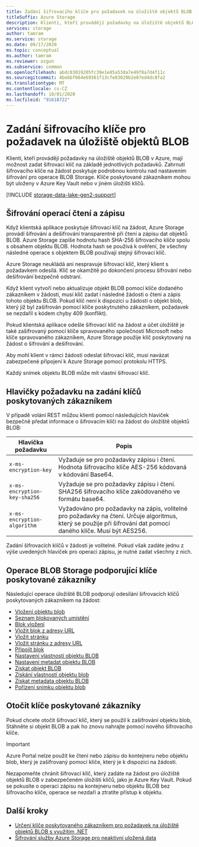 ```yaml
---
title: Zadání šifrovacího klíče pro požadavek na úložiště objektů BLOB
titleSuffix: Azure Storage
description: Klienti, kteří provádějí požadavky na úložiště objektů BLOB v Azure, mají možnost zadat šifrovací klíč na základě jednotlivých požadavků. Zahrnutí šifrovacího klíče na žádost poskytuje podrobnou kontrolu nad nastavením šifrování pro operace BLOB Storage.
services: storage
author: tamram
ms.service: storage
ms.date: 09/17/2020
ms.topic: conceptual
ms.author: tamram
ms.reviewer: ozgun
ms.subservice: common
ms.openlocfilehash: abdc83019205fc39e1e85a53da7e49f8a7d4f11c
ms.sourcegitcommit: 4bebbf664e69361f13cfe83020b2e87ed4dc8fa2
ms.translationtype: MT
ms.contentlocale: cs-CZ
ms.lasthandoff: 10/01/2020
ms.locfileid: "91618722"
---
```

# <a name="provide-an-encryption-key-on-a-request-to-blob-storage"></a>Zadání šifrovacího klíče pro požadavek na úložiště objektů BLOB

Klienti, kteří provádějí požadavky na úložiště objektů BLOB v Azure, mají možnost zadat šifrovací klíč na základě jednotlivých požadavků. Zahrnutí šifrovacího klíče na žádost poskytuje podrobnou kontrolu nad nastavením šifrování pro operace BLOB Storage. Klíče poskytované zákazníkem mohou být uloženy v Azure Key Vault nebo v jiném úložišti klíčů.

[!INCLUDE [storage-data-lake-gen2-support](../../../includes/storage-data-lake-gen2-support.md)]

## <a name="encrypting-read-and-write-operations"></a>Šifrování operací čtení a zápisu

Když klientská aplikace poskytuje šifrovací klíč na žádost, Azure Storage provádí šifrování a dešifrování transparentně při čtení a zápisu dat objektů BLOB. Azure Storage zapíše hodnotu hash SHA-256 šifrovacího klíče spolu s obsahem objektu BLOB. Hodnota hash se používá k ověření, že všechny následné operace s objektem BLOB používají stejný šifrovací klíč.

Azure Storage neukládá ani nespravuje šifrovací klíč, který klient s požadavkem odesílá. Klíč se okamžitě po dokončení procesu šifrování nebo dešifrování bezpečně odstraní.

Když klient vytvoří nebo aktualizuje objekt BLOB pomocí klíče dodaného zákazníkem v žádosti, musí klíč zadat i následné žádosti o čtení a zápis tohoto objektu BLOB. Pokud klíč není k dispozici u žádosti o objekt blob, který již byl zašifrován pomocí klíče poskytnutého zákazníkem, požadavek se nezdařil s kódem chyby 409 (konflikt).

Pokud klientská aplikace odešle šifrovací klíč na žádost a účet úložiště je také zašifrovaný pomocí klíče spravovaného společností Microsoft nebo klíče spravovaného zákazníkem, Azure Storage použije klíč poskytovaný na žádost o šifrování a dešifrování.

Aby mohl klient v rámci žádosti odeslat šifrovací klíč, musí navázat zabezpečené připojení k Azure Storage pomocí protokolu HTTPS.

Každý snímek objektu BLOB může mít vlastní šifrovací klíč.

## <a name="request-headers-for-specifying-customer-provided-keys"></a>Hlavičky požadavku na zadání klíčů poskytovaných zákazníkem

V případě volání REST můžou klienti pomocí následujících hlaviček bezpečně předat informace o šifrovacím klíči na žádost do úložiště objektů BLOB:

|Hlavička požadavku | Popis |
|---------------|-------------|
|`x-ms-encryption-key` |Vyžaduje se pro požadavky zápisu i čtení. Hodnota šifrovacího klíče AES-256 kódovaná v kódování Base64. |
|`x-ms-encryption-key-sha256`| Vyžaduje se pro požadavky zápisu i čtení. SHA256 šifrovacího klíče zakódovaného ve formátu base64. |
|`x-ms-encryption-algorithm` | Vyžadováno pro požadavky na zápis, volitelné pro požadavky na čtení. Určuje algoritmus, který se použije při šifrování dat pomocí daného klíče. Musí být AES256. |

Zadání šifrovacích klíčů v žádosti je volitelné. Pokud však zadáte jednu z výše uvedených hlaviček pro operaci zápisu, je nutné zadat všechny z nich.

## <a name="blob-storage-operations-supporting-customer-provided-keys"></a>Operace BLOB Storage podporující klíče poskytované zákazníky

Následující operace úložiště BLOB podporují odesílání šifrovacích klíčů poskytovaných zákazníkem na žádost:

- [Vložení objektu blob](/rest/api/storageservices/put-blob)
- [Seznam blokovaných umístění](/rest/api/storageservices/put-block-list)
- [Blok vložení](/rest/api/storageservices/put-block)
- [Vložit blok z adresy URL](/rest/api/storageservices/put-block-from-url)
- [Vložit stránku](/rest/api/storageservices/put-page)
- [Vložit stránku z adresy URL](/rest/api/storageservices/put-page-from-url)
- [Připojit blok](/rest/api/storageservices/append-block)
- [Nastavení vlastností objektu BLOB](/rest/api/storageservices/set-blob-properties)
- [Nastavení metadat objektu BLOB](/rest/api/storageservices/set-blob-metadata)
- [Získat objekt BLOB](/rest/api/storageservices/get-blob)
- [Získání vlastností objektu blob](/rest/api/storageservices/get-blob-properties)
- [Získat metadata objektu BLOB](/rest/api/storageservices/get-blob-metadata)
- [Pořízení snímku objektu blob](/rest/api/storageservices/snapshot-blob)

## <a name="rotate-customer-provided-keys"></a>Otočit klíče poskytované zákazníky

Pokud chcete otočit šifrovací klíč, který se použil k zašifrování objektu blob, Stáhněte si objekt BLOB a pak ho znovu nahrajte pomocí nového šifrovacího klíče.

> [!IMPORTANT]
> Azure Portal nelze použít ke čtení nebo zápisu do kontejneru nebo objektu blob, který je zašifrovaný pomocí klíče, který je k dispozici na žádosti.
>
> Nezapomeňte chránit šifrovací klíč, který zadáte na žádost pro úložiště objektů BLOB v zabezpečeném úložišti klíčů, jako je Azure Key Vault. Pokud se pokusíte o operaci zápisu na kontejneru nebo objektu BLOB bez šifrovacího klíče, operace se nezdaří a ztratíte přístup k objektu.

## <a name="next-steps"></a>Další kroky

- [Určení klíče poskytovaného zákazníkem pro požadavek na úložiště objektů BLOB s využitím .NET](storage-blob-customer-provided-key.md)
- [Šifrování služby Azure Storage pro neaktivní uložená data](../common/storage-service-encryption.md)
